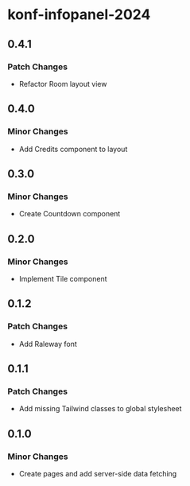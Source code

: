 # konf-infopanel-2024

## 0.4.1

### Patch Changes

- Refactor Room layout view

## 0.4.0

### Minor Changes

- Add Credits component to layout

## 0.3.0

### Minor Changes

- Create Countdown component

## 0.2.0

### Minor Changes

- Implement Tile component

## 0.1.2

### Patch Changes

- Add Raleway font

## 0.1.1

### Patch Changes

- Add missing Tailwind classes to global stylesheet

## 0.1.0

### Minor Changes

- Create pages and add server-side data fetching
